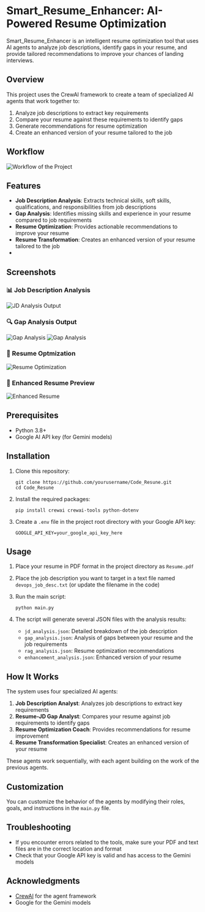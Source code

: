 # Smart_Resume_Enhancer: AI-Powered Resume Optimization

Smart_Resume_Enhancer is an intelligent resume optimization tool that uses AI agents to analyze job descriptions, identify gaps in your resume, and provide tailored recommendations to improve your chances of landing interviews.

## Overview

This project uses the CrewAI framework to create a team of specialized AI agents that work together to:

1. Analyze job descriptions to extract key requirements
2. Compare your resume against these requirements to identify gaps
3. Generate recommendations for resume optimization
4. Create an enhanced version of your resume tailored to the job

## Workflow

![Workflow of the Project](Workflow.jpeg)

## Features

- **Job Description Analysis**: Extracts technical skills, soft skills, qualifications, and responsibilities from job descriptions
- **Gap Analysis**: Identifies missing skills and experience in your resume compared to job requirements
- **Resume Optimization**: Provides actionable recommendations to improve your resume
- **Resume Transformation**: Creates an enhanced version of your resume tailored to the job
- 
## Screenshots

### 📊 Job Description Analysis
![JD Analysis Output](SS/jd.png)

### 🔍 Gap Analysis Output
![Gap Analysis](SS/gap.png)
![Gap Analysis](SS/gap_2.png)

### 🧠 Resume Optmization
![Resume Optimization](SS/optim.png)

### 📝 Enhanced Resume Preview
![Enhanced Resume](SS/transform.png)


## Prerequisites

- Python 3.8+
- Google AI API key (for Gemini models)

## Installation

1. Clone this repository:
   ```
   git clone https://github.com/yourusername/Code_Resune.git
   cd Code_Resune
   ```

2. Install the required packages:
   ```
   pip install crewai crewai-tools python-dotenv
   ```

3. Create a `.env` file in the project root directory with your Google API key:
   ```
   GOOGLE_API_KEY=your_google_api_key_here
   ```

## Usage

1. Place your resume in PDF format in the project directory as `Resume.pdf`

2. Place the job description you want to target in a text file named `devops_job_desc.txt` (or update the filename in the code)

3. Run the main script:
   ```
   python main.py
   ```

4. The script will generate several JSON files with the analysis results:
   - `jd_analysis.json`: Detailed breakdown of the job description
   - `gap_analysis.json`: Analysis of gaps between your resume and the job requirements
   - `rag_analysis.json`: Resume optimization recommendations
   - `enhancement_analysis.json`: Enhanced version of your resume

## How It Works

The system uses four specialized AI agents:

1. **Job Description Analyst**: Analyzes job descriptions to extract key requirements
2. **Resume-JD Gap Analyst**: Compares your resume against job requirements to identify gaps
3. **Resume Optimization Coach**: Provides recommendations for resume improvement
4. **Resume Transformation Specialist**: Creates an enhanced version of your resume

These agents work sequentially, with each agent building on the work of the previous agents.

## Customization

You can customize the behavior of the agents by modifying their roles, goals, and instructions in the `main.py` file.

## Troubleshooting

- If you encounter errors related to the tools, make sure your PDF and text files are in the correct location and format
- Check that your Google API key is valid and has access to the Gemini models


## Acknowledgments

- [CrewAI](https://github.com/joaomdmoura/crewAI) for the agent framework
- Google for the Gemini models
